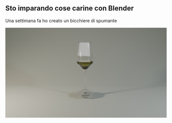
## Sto imparando cose carine con Blender

Una settimana fa ho creato un bicchiere di spumante

![BicchiereSpumante](dovevaesserespumante.jpg)